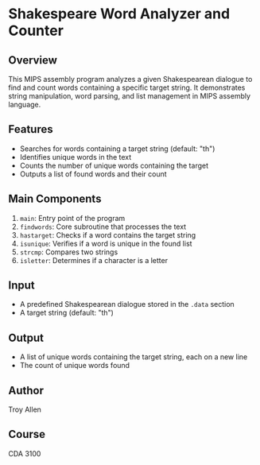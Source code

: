 # Shakespeare Word Analyzer and Counter

## Overview
This MIPS assembly program analyzes a given Shakespearean dialogue to find and count words containing a specific target string. It demonstrates string manipulation, word parsing, and list management in MIPS assembly language.

## Features
- Searches for words containing a target string (default: "th")
- Identifies unique words in the text
- Counts the number of unique words containing the target
- Outputs a list of found words and their count

## Main Components
1. `main`: Entry point of the program
2. `findwords`: Core subroutine that processes the text
3. `hastarget`: Checks if a word contains the target string
4. `isunique`: Verifies if a word is unique in the found list
5. `strcmp`: Compares two strings
6. `isletter`: Determines if a character is a letter

## Input
- A predefined Shakespearean dialogue stored in the `.data` section
- A target string (default: "th")

## Output
- A list of unique words containing the target string, each on a new line
- The count of unique words found


## Author
Troy Allen

## Course
CDA 3100
